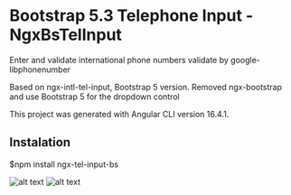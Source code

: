 # Bootstrap 5.3 Telephone Input - NgxBsTelInput

Enter and validate international phone numbers validate by google-libphonenumber

Based on ngx-intl-tel-input, Bootstrap 5 version.
Removed ngx-bootstrap and use Bootstrap 5 for the dropdown control

This project was generated with Angular CLI version 16.4.1.

## Instalation

$npm install ngx-tel-input-bs

![alt text](https://github.com/prasantht96/ngx-tel-input-bs/blob/main/src/assets/Screenshot%202023-07-11%20at%201.59.08.png)
![alt text](https://github.com/prasantht96/ngx-tel-input-bs/blob/main/src/assets/Screenshot%202023-07-11%20at%201.59.25.png)
